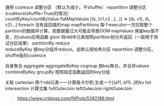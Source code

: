 通用
coalesce    调整分区 （默认为减少，不shuffle）
repartition 调整分区(coalesce(shuffle=True)的情况)   
countByKey/countByValue
flatMapValues   [(k, [v1,v2...]...)] => [(k, v1), (k, v2)...]
foreach 没有返回值的map
mapPartitions    每个executor一次拉取整个partition的数据并计算，若数据量过大可能会导致OOM
mapValues   保留key值不变，对values应用函数
glom    将rdd中元素按照partition划分并返回（一般用于测试分区结果）
partitionBy
reduce      
reduceByKey 按key分组并reduce。会默认按哈希分区
repartition 调整分区。shuffle版的coalesce


自身聚合
aggregate
aggregateByKey
cogroup 按key聚合，并合并values
combineByKey
groupBy 按照指定函数返回的key分组

关联
cartesian 两个rdd元素一一计算笛卡尔积,生成一个[(a11, b11)..]的kv list
intersection    计算交集
fullOuterJoin
leftOuterJoin
rightOuterJoin





>https://www.cnblogs.com/fillPv/p/5392186.html
